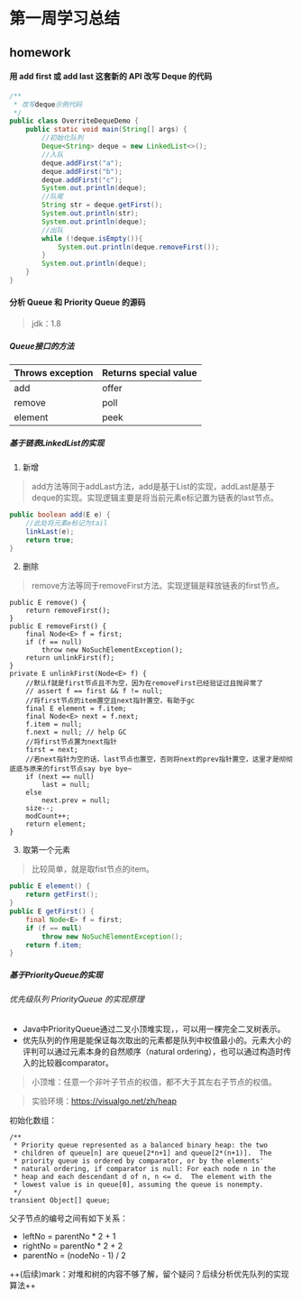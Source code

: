 # 第一周学习总结
## homework
#### 用 add first 或 add last 这套新的 API 改写 Deque 的代码
```java
/**
 * 改写deque示例代码
 */
public class OverriteDequeDemo {
    public static void main(String[] args) {
        //初始化队列
        Deque<String> deque = new LinkedList<>();
        //入队
        deque.addFirst("a");
        deque.addFirst("b");
        deque.addFirst("c");
        System.out.println(deque);
        //队尾
        String str = deque.getFirst();
        System.out.println(str);
        System.out.println(deque);
        //出队
        while (!deque.isEmpty()){
            System.out.println(deque.removeFirst());
        }
        System.out.println(deque);
    }
}
```
#### 分析 Queue 和 Priority Queue 的源码
> jdk：1.8
##### Queue接口的方法

| Throws exception  | Returns special value |
|---|---|
|add|offer|
|remove|poll|
|element|peek|

##### 基于链表LinkedList的实现

1. 新增
> add方法等同于addLast方法，add是基于List的实现，addLast是基于deque的实现。实现逻辑主要是将当前元素e标记置为链表的last节点。
```java
public boolean add(E e) {
    //此处将元素e标记为tail
    linkLast(e);
    return true;
}
```
2. 删除
> remove方法等同于removeFirst方法。实现逻辑是释放链表的first节点。
```
public E remove() {
    return removeFirst();
}
public E removeFirst() {
    final Node<E> f = first;
    if (f == null)
        throw new NoSuchElementException();
    return unlinkFirst(f);
}
private E unlinkFirst(Node<E> f) {
    //默认f就是first节点且不为空，因为在removeFirst已经验证过且抛异常了
    // assert f == first && f != null;
    //将first节点的item置空且next指针置空，有助于gc
    final E element = f.item;
    final Node<E> next = f.next;
    f.item = null;
    f.next = null; // help GC
    //将first节点置为next指针
    first = next;
    //若next指针为空的话，last节点也置空，否则将next的prev指针置空，这里才是彻彻底底与原来的first节点say bye bye~
    if (next == null)
        last = null;
    else
        next.prev = null;
    size--;
    modCount++;
    return element;
}
```
3. 取第一个元素
> 比较简单，就是取fist节点的item。
```java
public E element() {
    return getFirst();
}
public E getFirst() {
    final Node<E> f = first;
    if (f == null)
        throw new NoSuchElementException();
    return f.item;
}
```
##### 基于PriorityQueue的实现
###### 优先级队列 PriorityQueue 的实现原理
* Java中PriorityQueue通过二叉小顶堆实现，，可以用一棵完全二叉树表示。
* 优先队列的作用是能保证每次取出的元素都是队列中权值最小的。元素大小的评判可以通过元素本身的自然顺序（natural ordering），也可以通过构造时传入的比较器comparator。
> 小顶堆：任意一个非叶子节点的权值，都不大于其左右子节点的权值。

> 实验环境：https://visualgo.net/zh/heap

初始化数组：
```
/**
 * Priority queue represented as a balanced binary heap: the two
 * children of queue[n] are queue[2*n+1] and queue[2*(n+1)].  The
 * priority queue is ordered by comparator, or by the elements'
 * natural ordering, if comparator is null: For each node n in the
 * heap and each descendant d of n, n <= d.  The element with the
 * lowest value is in queue[0], assuming the queue is nonempty.
 */
transient Object[] queue;
```
父子节点的编号之间有如下关系：
* leftNo = parentNo * 2 + 1
* rightNo = parentNo * 2 + 2
* parentNo = (nodeNo - 1) / 2

++(后续)mark：对堆和树的内容不够了解，留个疑问？后续分析优先队列的实现算法++


